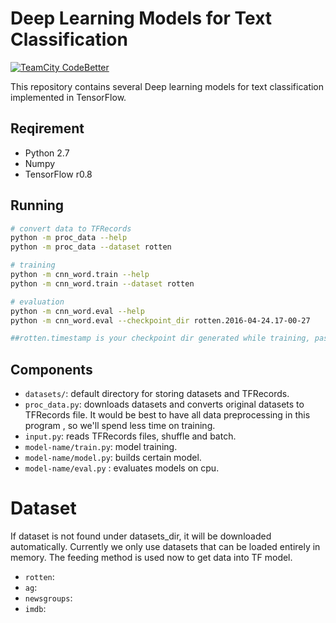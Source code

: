 # Deep Learning Models for Text Classification
[![TeamCity CodeBetter](https://img.shields.io/teamcity/codebetter/bt428.svg)](yuhui-lin.github.io)

This repository contains several Deep learning models for text classification implemented in TensorFlow.

## Reqirement
* Python 2.7
* Numpy
* TensorFlow r0.8

## Running
```bash
# convert data to TFRecords
python -m proc_data --help
python -m proc_data --dataset rotten 

# training
python -m cnn_word.train --help
python -m cnn_word.train --dataset rotten 

# evaluation
python -m cnn_word.eval --help
python -m cnn_word.eval --checkpoint_dir rotten.2016-04-24.17-00-27

##rotten.timestamp is your checkpoint dir generated while training, pass the right one in in order to evaluate your model
```
## Components
* ``datasets/``: default directory for storing datasets and TFRecords.
* ``proc_data.py``: downloads datasets and converts original datasets to TFRecords file. It would be best to have all data preprocessing in this program , so we'll spend less time on training.
* ``input.py``: reads TFRecords files, shuffle and batch.
* ``model-name/train.py``: model training.
* ``model-name/model.py``: builds certain model.
* ``model-name/eval.py`` : evaluates models on cpu.

# Dataset
If dataset is not found under datasets_dir, it will be downloaded automatically. Currently we only use datasets that can be loaded entirely in memory. The feeding method is used now to get data into TF model.
* ``rotten``:
* ``ag``:
* ``newsgroups``:
* ``imdb``:


